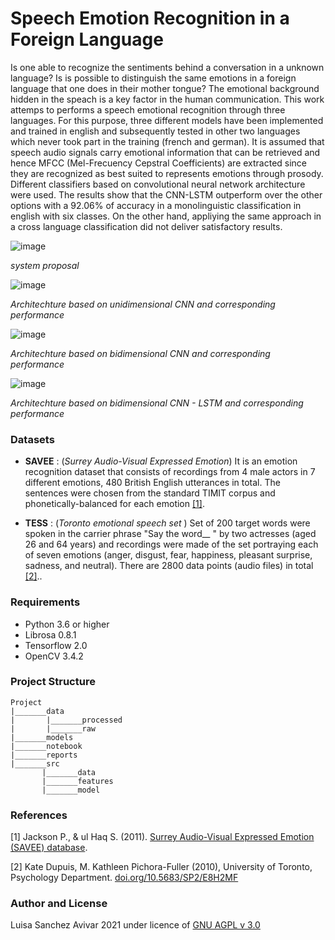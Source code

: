 # Speech Emotion Recognition in a Foreign Language
Is one able to recognize the sentiments behind a conversation in a unknown language? Is is possible to distinguish the same emotions in a foreign language that one does in their mother tongue? The emotional background hidden in the speach is a key factor in the human communication.
This work attemps to performs a speech emotional recognition through three languages. For this purpose, three different models have been implemented and trained in english and subsequently tested in other two languages which never took part in the training (french and german). It is assumed that speech audio signals carry emotional information that can be retrieved  and hence MFCC (Mel-Frecuency Cepstral Coefficients) are extracted since they are recognized as best suited  to represents emotions through prosody. Different classifiers based on convolutional neural network architecture were used. The results show that the CNN-LSTM outperform over the other options with a 92.06% of accuracy in a monolinguistic classification in english with six classes. On the other hand, appliying the same approach in a cross language classification did not deliver satisfactory results.

![image](https://user-images.githubusercontent.com/3811449/138940119-6fc90d68-d81d-4e08-8113-a9c3b6fffb96.png)

*system proposal*


![image](https://user-images.githubusercontent.com/3811449/138965337-bf9a3c9e-df0f-44a2-9b29-d9c84f4103d3.png)

*Architechture based on unidimensional CNN and corresponding performance*

![image](https://user-images.githubusercontent.com/3811449/138965191-08856635-c233-4fcb-9320-d9198d69b61d.png)

*Architechture based on bidimensional CNN and corresponding performance*

![image](https://user-images.githubusercontent.com/3811449/138965623-7c42de66-ded6-46dc-931f-ceea3848d3aa.png)

*Architechture based on bidimensional CNN - LSTM and corresponding performance*



### Datasets
- **SAVEE** : (*Surrey Audio-Visual Expressed Emotion*)  It is an emotion recognition dataset that consists of recordings from 4 male actors in 7 different emotions, 480 British English utterances in total. The sentences were chosen from the standard TIMIT corpus and phonetically-balanced for each emotion [[1]](#1).

- **TESS** : (*Toronto emotional speech set* ) Set of 200 target words were spoken in the carrier phrase "Say the word__ " by two actresses (aged 26 and 64 years) and recordings were made of the set portraying each of seven emotions (anger, disgust, fear, happiness, pleasant surprise, sadness, and neutral). There are 2800 data points (audio files) in total [[2]](#2)..



### Requirements
* Python 3.6 or higher
* Librosa 0.8.1
* Tensorflow 2.0
* OpenCV 3.4.2

### Project Structure
```
Project
|_______data
|       |_______processed
|       |_______raw
|_______models
|_______notebook
|_______reports
|_______src
       |_______data
       |_______features
       |_______model
```


### References

<a id="1">[1]</a>  Jackson P., & ul Haq S. (2011). [Surrey Audio-Visual Expressed Emotion (SAVEE) database](http://kahlan.eps.surrey.ac.uk/savee/).

<a id="2">[2]</a>  Kate Dupuis, M. Kathleen Pichora-Fuller (2010), University of Toronto, Psychology Department. [doi.org/10.5683/SP2/E8H2MF](https://tspace.library.utoronto.ca/handle/1807/24487)


### Author and License
Luisa Sanchez Avivar 2021 under licence of [GNU AGPL v 3.0](https://github.com/Luisa13/SpeechEmotionRecognition/blob/master/LICENSE)
